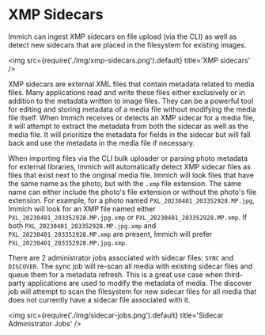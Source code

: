 # XMP Sidecars

Immich can ingest XMP sidecars on file upload (via the CLI) as well as detect new sidecars that are placed in the filesystem for existing images.

<img src={require('./img/xmp-sidecars.png').default} title='XMP sidecars' />

XMP sidecars are external XML files that contain metadata related to media files. Many applications read and write these files either exclusively or in addition to the metadata written to image files. They can be a powerful tool for editing and storing metadata of a media file without modifying the media file itself. When Immich receives or detects an XMP sidecar for a media file, it will attempt to extract the metadata from both the sidecar as well as the media file. It will prioritize the metadata for fields in the sidecar but will fall back and use the metadata in the media file if necessary.

When importing files via the CLI bulk uploader or parsing photo metadata for external libraries, Immich will automatically detect XMP sidecar files as files that exist next to the original media file. Immich will look files that have the same name as the photo, but with the `.xmp` file extension. The same name can either include the photo's file extension or without the photo's file extension. For example, for a photo named `PXL_20230401_203352928.MP.jpg`, Immich will look for an XMP file named either `PXL_20230401_203352928.MP.jpg.xmp` or `PXL_20230401_203352928.MP.xmp`. If both `PXL_20230401_203352928.MP.jpg.xmp` and `PXL_20230401_203352928.MP.xmp` are present, Immich will prefer `PXL_20230401_203352928.MP.jpg.xmp`.

There are 2 administrator jobs associated with sidecar files: `SYNC` and `DISCOVER`. The sync job will re-scan all media with existing sidecar files and queue them for a metadata refresh. This is a great use case when third-party applications are used to modify the metadata of media. The discover job will attempt to scan the filesystem for new sidecar files for all media that does not currently have a sidecar file associated with it.

<img src={require('./img/sidecar-jobs.png').default} title='Sidecar Administrator Jobs' />
